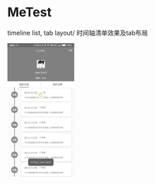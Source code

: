 # MeTest
timeline list, tab layout/ 时间轴清单效果及tab布局


<img src="https://github.com/silverbullet1472/MeTest/blob/master/demo_me.png" width=30% />
